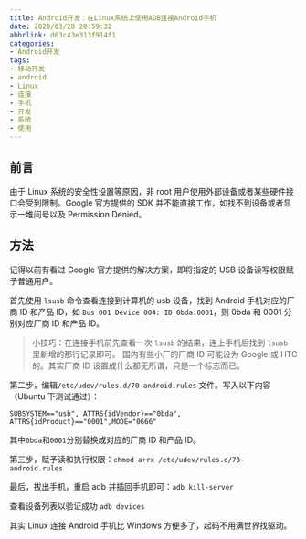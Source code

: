 ```yaml
---
title: Android开发：在Linux系统上使用ADB连接Android手机
date: 2020/03/28 20:59:32
abbrlink: d63c43e313f914f1
categories:
- Android开发
tags:
- 移动开发
- android
- Linux
- 连接
- 手机
- 开发
- 系统
- 使用
---
```

## 前言
由于 Linux 系统的安全性设置等原因，非 root 用户使用外部设备或者某些硬件接口会受到限制。Google 官方提供的 SDK 并不能直接工作，如找不到设备或者显示一堆问号以及 Permission Denied。


## 方法
记得以前有看过 Google 官方提供的解决方案，即将指定的 USB 设备读写权限赋予普通用户。

首先使用 `lsusb` 命令查看连接到计算机的 usb 设备，找到 Android 手机对应的厂商 ID 和产品 ID，如 `Bus 001 Device 004: ID 0bda:0001`，则 0bda 和 0001 分别对应厂商 ID 和产品 ID。

>小技巧：在连接手机前先查看一次 `lsusb` 的结果，连上手机后找到 `lsusb` 里新增的那行记录即可。
>国内有些小厂的厂商 ID 可能设为 Google 或 HTC 的。其实厂商 ID 设置成什么都无所谓，只是一个标志而已。

第二步，编辑`/etc/udev/rules.d/70-android.rules` 文件。写入以下内容（Ubuntu 下测试通过）：

```
SUBSYSTEM=="usb", ATTRS{idVendor}=="0bda", ATTRS{idProduct}=="0001",MODE="0666"
```

其中` 0bda `和` 0001 `分别替换成对应的厂商 ID 和产品 ID。

第三步，赋予读和执行权限：`chmod a+rx /etc/udev/rules.d/70-android.rules`

最后，拔出手机，重启 adb 并插回手机即可：`adb kill-server`

查看设备列表以验证成功 `adb devices`

其实 Linux 连接 Android 手机比 Windows 方便多了，起码不用满世界找驱动。
